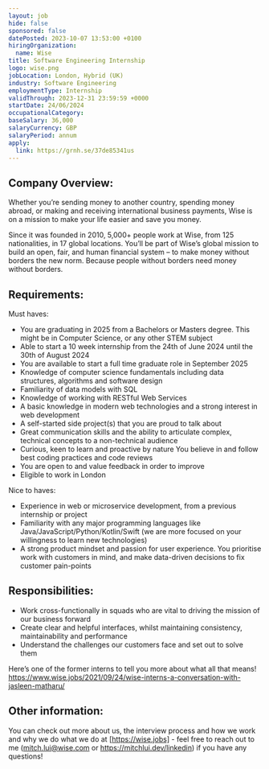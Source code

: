 ```yaml
---
layout: job
hide: false
sponsored: false
datePosted: 2023-10-07 13:53:00 +0100
hiringOrganization:
  name: Wise
title: Software Engineering Internship
logo: wise.png
jobLocation: London, Hybrid (UK)
industry: Software Engineering
employmentType: Internship
validThrough: 2023-12-31 23:59:59 +0000
startDate: 24/06/2024
occupationalCategory:
baseSalary: 36,000
salaryCurrency: GBP
salaryPeriod: annum
apply:
  link: https://grnh.se/37de85341us
---
```


## Company Overview:
Whether you’re sending money to another country, spending money abroad, or making and receiving international business payments, Wise is on a mission to make your life easier and save you money.

Since it was founded in 2010, 5,000+ people work at Wise, from 125 nationalities, in 17 global locations. You’ll be part of Wise’s global mission to build an open, fair, and human financial system – to make money without borders the new norm. Because people without borders need money without borders.

## Requirements:
Must haves:
- You are graduating in 2025 from a Bachelors or Masters degree. This might be in Computer Science, or any other STEM subject
- Able to start a 10 week internship from the 24th of June 2024 until the 30th of August 2024
- You are available to start a full time graduate role in September 2025
- Knowledge of computer science fundamentals including data structures, algorithms and software design
- Familiarity of data models with SQL
- Knowledge of working with RESTful Web Services
- A basic knowledge in modern web technologies and a strong interest in web development
- A self-started side project(s) that you are proud to talk about
- Great communication skills and the ability to articulate complex, technical concepts to a non-technical audience
- Curious, keen to learn and proactive by nature
You believe in and follow best coding practices and code reviews
- You are open to and value feedback in order to improve
- Eligible to work in London

Nice to haves: 
- Experience in web or microservice development, from a previous internship or project
- Familiarity with any major programming languages like Java/JavaScript/Python/Kotlin/Swift (we are more focused on your willingness to learn new technologies)
- A strong product mindset and passion for user experience. You prioritise work with customers in mind, and make data-driven decisions to fix customer pain-points

## Responsibilities:
- Work cross-functionally in squads who are vital to driving the mission of our business forward
- Create clear and helpful interfaces, whilst maintaining consistency, maintainability and performance
- Understand the challenges our customers face and set out to solve them

Here’s one of the former interns to tell you more about what all that means! <https://www.wise.jobs/2021/09/24/wise-interns-a-conversation-with-jasleen-matharu/>

## Other information:
You can check out more about us, the interview process and how we work and why we do what we do at [https://wise.jobs] - feel free to reach out to me (<mitch.lui@wise.com> or <https://mitchlui.dev/linkedin>) if you have any questions! 
